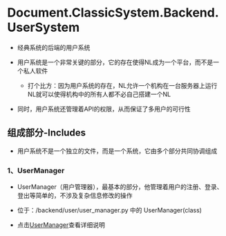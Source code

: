 # Document.ClassicSystem.Backend.UserSystem

- 经典系统的后端的用户系统

- 用户系统是一个非常关键的部分，它的存在使得NL成为一个平台，而不是一个私人软件
  - 打个比方：因为用户系统的存在，NL允许一个机构在一台服务器上运行NL就可以使得机构中的所有人都不必自己搭建一个NL
- 同时，用户系统还管理着API的权限，从而保证了多用户的可行性

## 组成部分-Includes
- 用户系统不是一个独立的文件，而是一个系统，它由多个部分共同协调组成

### **1、UserManager**
  - UserManager（用户管理器），最基本的部分，他管理着用户的注册、登录、登出等简单的，不涉及复杂信息修改的操作
  - 位于：/backend/user/user_manager.py 中的 UserManager(class)
  - 点击[UserManager](user_manager.md)查看详细说明
  
    ​    
